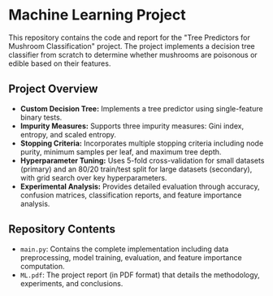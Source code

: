 # Machine Learning Project

This repository contains the code and report for the "Tree Predictors for Mushroom Classification" project. The project implements a decision tree classifier from scratch to determine whether mushrooms are poisonous or edible based on their features.

## Project Overview

- **Custom Decision Tree:** Implements a tree predictor using single-feature binary tests.
- **Impurity Measures:** Supports three impurity measures: Gini index, entropy, and scaled entropy.
- **Stopping Criteria:** Incorporates multiple stopping criteria including node purity, minimum samples per leaf, and maximum tree depth.
- **Hyperparameter Tuning:** Uses 5-fold cross-validation for small datasets (primary) and an 80/20 train/test split for large datasets (secondary), with grid search over key hyperparameters.
- **Experimental Analysis:** Provides detailed evaluation through accuracy, confusion matrices, classification reports, and feature importance analysis.

## Repository Contents

- `main.py`: Contains the complete implementation including data preprocessing, model training, evaluation, and feature importance computation.
- `ML.pdf`: The project report (in PDF format) that details the methodology, experiments, and conclusions.
